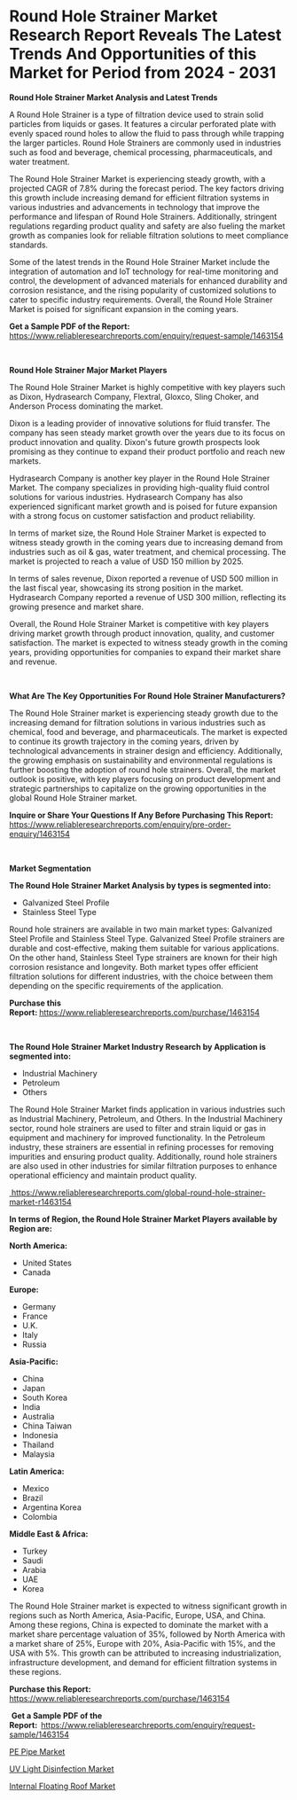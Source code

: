<p><h1>Round Hole Strainer Market Research Report Reveals The Latest Trends And Opportunities of this Market for Period from 2024 - 2031</h1></p><p><strong>Round Hole Strainer Market Analysis and Latest Trends</strong></p>
<p><p>A Round Hole Strainer is a type of filtration device used to strain solid particles from liquids or gases. It features a circular perforated plate with evenly spaced round holes to allow the fluid to pass through while trapping the larger particles. Round Hole Strainers are commonly used in industries such as food and beverage, chemical processing, pharmaceuticals, and water treatment.</p><p>The Round Hole Strainer Market is experiencing steady growth, with a projected CAGR of 7.8% during the forecast period. The key factors driving this growth include increasing demand for efficient filtration systems in various industries and advancements in technology that improve the performance and lifespan of Round Hole Strainers. Additionally, stringent regulations regarding product quality and safety are also fueling the market growth as companies look for reliable filtration solutions to meet compliance standards.</p><p>Some of the latest trends in the Round Hole Strainer Market include the integration of automation and IoT technology for real-time monitoring and control, the development of advanced materials for enhanced durability and corrosion resistance, and the rising popularity of customized solutions to cater to specific industry requirements. Overall, the Round Hole Strainer Market is poised for significant expansion in the coming years.</p></p>
<p><strong>Get a Sample PDF of the Report:&nbsp;</strong> <a href="https://www.reliableresearchreports.com/enquiry/request-sample/1463154">https://www.reliableresearchreports.com/enquiry/request-sample/1463154</a></p>
<p>&nbsp;</p>
<p><strong>Round Hole Strainer Major Market Players</strong></p>
<p><p>The Round Hole Strainer Market is highly competitive with key players such as Dixon, Hydrasearch Company, Flextral, Gloxco, Sling Choker, and Anderson Process dominating the market. </p><p>Dixon is a leading provider of innovative solutions for fluid transfer. The company has seen steady market growth over the years due to its focus on product innovation and quality. Dixon's future growth prospects look promising as they continue to expand their product portfolio and reach new markets.</p><p>Hydrasearch Company is another key player in the Round Hole Strainer Market. The company specializes in providing high-quality fluid control solutions for various industries. Hydrasearch Company has also experienced significant market growth and is poised for future expansion with a strong focus on customer satisfaction and product reliability.</p><p>In terms of market size, the Round Hole Strainer Market is expected to witness steady growth in the coming years due to increasing demand from industries such as oil & gas, water treatment, and chemical processing. The market is projected to reach a value of USD 150 million by 2025.</p><p>In terms of sales revenue, Dixon reported a revenue of USD 500 million in the last fiscal year, showcasing its strong position in the market. Hydrasearch Company reported a revenue of USD 300 million, reflecting its growing presence and market share.</p><p>Overall, the Round Hole Strainer Market is competitive with key players driving market growth through product innovation, quality, and customer satisfaction. The market is expected to witness steady growth in the coming years, providing opportunities for companies to expand their market share and revenue.</p></p>
<p>&nbsp;</p>
<p><strong>What Are The Key Opportunities For Round Hole Strainer Manufacturers?</strong></p>
<p><p>The Round Hole Strainer market is experiencing steady growth due to the increasing demand for filtration solutions in various industries such as chemical, food and beverage, and pharmaceuticals. The market is expected to continue its growth trajectory in the coming years, driven by technological advancements in strainer design and efficiency. Additionally, the growing emphasis on sustainability and environmental regulations is further boosting the adoption of round hole strainers. Overall, the market outlook is positive, with key players focusing on product development and strategic partnerships to capitalize on the growing opportunities in the global Round Hole Strainer market.</p></p>
<p><strong>Inquire or Share Your Questions If Any Before Purchasing This Report:</strong> <a href="https://www.reliableresearchreports.com/enquiry/pre-order-enquiry/1463154">https://www.reliableresearchreports.com/enquiry/pre-order-enquiry/1463154</a></p>
<p>&nbsp;</p>
<p><strong>Market Segmentation</strong></p>
<p><strong>The Round Hole Strainer Market Analysis by types is segmented into:</strong></p>
<p><ul><li>Galvanized Steel Profile</li><li>Stainless Steel Type</li></ul></p>
<p><p>Round hole strainers are available in two main market types: Galvanized Steel Profile and Stainless Steel Type. Galvanized Steel Profile strainers are durable and cost-effective, making them suitable for various applications. On the other hand, Stainless Steel Type strainers are known for their high corrosion resistance and longevity. Both market types offer efficient filtration solutions for different industries, with the choice between them depending on the specific requirements of the application.</p></p>
<p><strong>Purchase this Report:&nbsp;</strong><a href="https://www.reliableresearchreports.com/purchase/1463154">https://www.reliableresearchreports.com/purchase/1463154</a></p>
<p>&nbsp;</p>
<p><strong>The Round Hole Strainer Market Industry Research by Application is segmented into:</strong></p>
<p><ul><li>Industrial Machinery</li><li>Petroleum</li><li>Others</li></ul></p>
<p><p>The Round Hole Strainer Market finds application in various industries such as Industrial Machinery, Petroleum, and Others. In the Industrial Machinery sector, round hole strainers are used to filter and strain liquid or gas in equipment and machinery for improved functionality. In the Petroleum industry, these strainers are essential in refining processes for removing impurities and ensuring product quality. Additionally, round hole strainers are also used in other industries for similar filtration purposes to enhance operational efficiency and maintain product quality.</p></p>
<p><a href="https://www.reliableresearchreports.com/global-round-hole-strainer-market-r1463154">&nbsp;https://www.reliableresearchreports.com/global-round-hole-strainer-market-r1463154</a></p>
<p><strong>In terms of Region, the Round Hole Strainer Market Players available by Region are:</strong></p>
<p>
    <p> <strong> North America: </strong>
        <ul>
            <li>United States</li>
            <li>Canada</li>
        </ul>
        </p> 
    <p> <strong> Europe: </strong>
        <ul>
            <li>Germany</li>
            <li>France</li>
            <li>U.K.</li>
            <li>Italy</li>
            <li>Russia</li>
        </ul>
        </p> 
    <p> <strong> Asia-Pacific: </strong>
        <ul>
            <li>China</li>
            <li>Japan</li>
            <li>South Korea</li>
            <li>India</li>
            <li>Australia</li>
            <li>China Taiwan</li>
            <li>Indonesia</li>
            <li>Thailand</li>
            <li>Malaysia</li>
        </ul>
        </p> 
    <p> <strong> Latin America: </strong>
        <ul>
            <li>Mexico</li>
            <li>Brazil</li>
            <li>Argentina Korea</li>
            <li>Colombia</li>
        </ul>
        </p> 
    <p> <strong> Middle East & Africa: </strong>
        <ul>
            <li>Turkey</li>
            <li>Saudi</li>
            <li>Arabia</li>
            <li>UAE</li>
            <li>Korea</li>
        </ul>
    </p>
    </p>
<p><p>The Round Hole Strainer market is expected to witness significant growth in regions such as North America, Asia-Pacific, Europe, USA, and China. Among these regions, China is expected to dominate the market with a market share percentage valuation of 35%, followed by North America with a market share of 25%, Europe with 20%, Asia-Pacific with 15%, and the USA with 5%. This growth can be attributed to increasing industrialization, infrastructure development, and demand for efficient filtration systems in these regions.</p></p>
<p><strong>Purchase this Report: </strong><a href="https://www.reliableresearchreports.com/purchase/1463154">https://www.reliableresearchreports.com/purchase/1463154</a></p>
<p>&nbsp;<strong>Get a Sample PDF of the Report:&nbsp;&nbsp;</strong><a href="https://www.reliableresearchreports.com/enquiry/request-sample/1463154">https://www.reliableresearchreports.com/enquiry/request-sample/1463154</a></p>
<p><strong></strong></p>
<p><p><a href="https://www.linkedin.com/pulse/pe-pipe-market-research-report-reveals-latest-trends-opportunities-qbttf?trackingId=le5CzW4pDyTMr5S9oLBmPQ%3D%3D">PE Pipe Market</a></p><p><a href="https://www.linkedin.com/pulse/uv-light-disinfection-market-outlook-industry-overview-w8lec?trackingId=r%2BhT9S6z%2BGm%2FkRbfXTms3Q%3D%3D">UV Light Disinfection Market</a></p><p><a href="https://github.com/RickHolmes3/Market-Research-Report-List-4/blob/main/internal-floating-roof-market.md">Internal Floating Roof Market</a></p></p>
